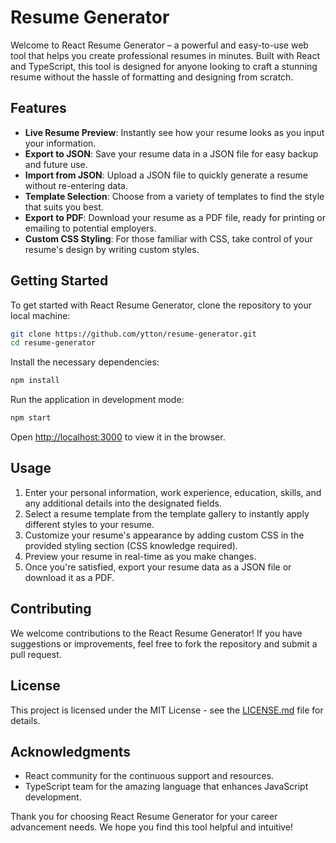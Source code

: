 # Resume Generator

Welcome to React Resume Generator – a powerful and easy-to-use web tool that helps you create professional resumes in minutes. Built with React and TypeScript, this tool is designed for anyone looking to craft a stunning resume without the hassle of formatting and designing from scratch.

## Features

- **Live Resume Preview**: Instantly see how your resume looks as you input your information.
- **Export to JSON**: Save your resume data in a JSON file for easy backup and future use.
- **Import from JSON**: Upload a JSON file to quickly generate a resume without re-entering data.
- **Template Selection**: Choose from a variety of templates to find the style that suits you best.
- **Export to PDF**: Download your resume as a PDF file, ready for printing or emailing to potential employers.
- **Custom CSS Styling**: For those familiar with CSS, take control of your resume's design by writing custom styles.

## Getting Started

To get started with React Resume Generator, clone the repository to your local machine:

```bash
git clone https://github.com/ytton/resume-generator.git
cd resume-generator
```

Install the necessary dependencies:

```bash
npm install
```

Run the application in development mode:

```bash
npm start
```

Open [http://localhost:3000](http://localhost:3000) to view it in the browser.

## Usage

1. Enter your personal information, work experience, education, skills, and any additional details into the designated fields.
2. Select a resume template from the template gallery to instantly apply different styles to your resume.
3. Customize your resume's appearance by adding custom CSS in the provided styling section (CSS knowledge required).
4. Preview your resume in real-time as you make changes.
5. Once you're satisfied, export your resume data as a JSON file or download it as a PDF.

## Contributing

We welcome contributions to the React Resume Generator! If you have suggestions or improvements, feel free to fork the repository and submit a pull request.

## License

This project is licensed under the MIT License - see the [LICENSE.md](LICENSE) file for details.

## Acknowledgments

- React community for the continuous support and resources.
- TypeScript team for the amazing language that enhances JavaScript development.

Thank you for choosing React Resume Generator for your career advancement needs. We hope you find this tool helpful and intuitive!
